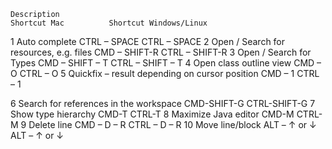 
  	Description	                                                        Shortcut Mac	      Shortcut Windows/Linux
1	  Auto complete	                                                      CTRL – SPACE	      CTRL – SPACE
2 	Open / Search for resources, e.g. files	                            CMD – SHIFT-R	      CTRL – SHIFT-R
3	  Open / Search for Types	                                            CMD – SHIFT – T     CTRL – SHIFT – T
4	  Open class outline view	                                            CMD – O	            CTRL – O
5	  Quickfix – result depending on cursor position	                    CMD – 1	            CTRL – 1

6	  Search for references in the workspace	                            CMD-SHIFT-G	        CTRL-SHIFT-G
7	  Show type hierarchy	                                                CMD-T	              CTRL-T
8	  Maximize Java editor	                                              CMD-M	              CTRL-M
9	  Delete line	                                                        CMD – D – R	        CTRL – D – R
10	Move line/block	                                                    ALT – ↑ or ↓	      ALT – ↑ or ↓
